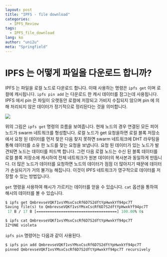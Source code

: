 ```yaml
---
layout: post
title: "IPFS - file download"
categories:
  - IPFS_Review
tags:
  - IPFS_file_download
lang: ko
author: "uni2u"
meta: "Springfield"
---
```


# IPFS 는 어떻게 파일을 다운로드 합니까?

IPFS 는 파일을 로컬 노드로 다운로드 합니다. 이때 사용하는 명령은 `ipfs get` 이며 로컬에 캐시됩니다. `ipfs pin add` 는 다운로드 한 캐시 데이터를 잠그는데 사용됩니다. IPFS 에서 pin 은 파일이 오랫동안 로컬에 저장되고 가비지 수집되지 않으며 pin 에 의해 처리되지 않은 데이터가 정기적으로 정리된다는 것을 의미합니다.

![](https://pocket-image-cache.com/direct?url=http%3A%2F%2Fimage.chaindesk.cn%2FIPFS101.jpg%2Fmark&resize=w1408)

위의 그림은 `ipfs get` 명령의 흐름을 보여줍니다. 현재 노드의 경우 연결된 모든 피어 노드가 swarm 네트워크를 형성합니다. 로컬 노드가 get 요청을하면 로컬 블록 저장소에서 요청 된 데이터를 먼저 찾은 다음 찾지 못하면 swarm 네트워크에 DHT 라우팅을 통해 데이터를 소유 한 노드를 찾는 요청을 보냅니다. 요청 된 데이터가 있는 노드가 발견되면 노드는 데이터를 피드백 합니다. 그런 다음 로컬 노드는 수신 된 블록 데이터를 로컬 블록 저장소에 캐시하여 전체 네트워크가 원본 데이터의 복사본과 동일하게 만듭니다. 더 많은 노드가 데이터를 요청하면 노드의 데이터가 점점 더 많아지기 때문에 데이터가 손실되기가 거의 불가능 해집니다. 이것이 IPFS 네트워크가 영구적으로 데이터를 저장할 수 있는 방법입니다.

`get` 명령을 사용하여 해시가 가르키는 데이터를 얻을 수 있습니다. `cat` 옵션을 통하여 해시의 데이터를 볼 수 있습니다.

```protobuf
$ ipfs get QmbrevseVQKf1vsYMsxCscRf6D7S2dftYpHwxkYf94pc7T
Saving file(s) to QmbrevseVQKf1vsYMsxCscRf6D7S2dftYpHwxkYf94pc7T
 17 B / 17 B [====================================] 100.00% 0s

$ ipfs cat QmbrevseVQKf1vsYMsxCscRf6D7S2dftYpHwxkYf94pc7T
IZ*ONE violeta
```

`ipfs pin` 명령어는 다음과 같이 사용된다.

```protobuf
$ ipfs pin add QmbrevseVQKf1vsYMsxCscRf6D7S2dftYpHwxkYf94pc7T
pinned QmbrevseVQKf1vsYMsxCscRf6D7S2dftYpHwxkYf94pc7T recursively
```
